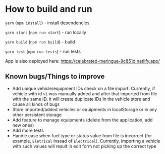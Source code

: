 # How to build and run

`yarn` (`npm install`) - install dependencies

`yarn start` (`npm run start`) - run locally

`yarn build` (`npm run build`) - build

`yarn test` (`npm run tests`) - run tests

App is also deployed here: https://celebrated-meringue-9c851d.netlify.app/

## Known bugs/Things to improve

-   Add unique vehicle/equipment IDs check on a file import. Currently, if vehicle with id `v1` was manually added and after that imported from file with the same ID, it will create duplicate IDs in the vehicle store and cause all kinds of bugs
-   Store imported/added vehicles or equipments in localStorage or in any other persistent storage
-   Add feature to manage equipments (delete from the application, add new ones)
-   Add more tests
-   Handle case when fuel type or status value from file is incorrect (for example, `Eletrical` insead of `Electrical`). Currently, importing a vehicle with such values will result in edit form not picking up the correct type
